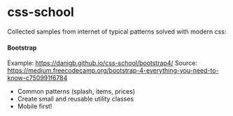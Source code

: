 # css-school

Collected samples from internet of typical patterns solved with modern css:

#### Bootstrap

Example: https://danigb.github.io/css-school/bootstrap4/
Source: https://medium.freecodecamp.org/bootstrap-4-everything-you-need-to-know-c750991f6784

- Common patterns (splash, items, prices)
- Create small and reusable utility classes
- Mobile first!

